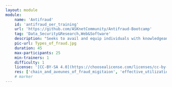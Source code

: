 ```yaml
---
layout: module
module:
    name: 'Antifraud'
    id: 'antifraud_oer_training'     
    url: 'https://github.com/ASKnetCommunity/Antifraud-Bootcamp'    
    tag: 'Data_Security&Research,Web&Software'    
    description: "Seeks to avail and equip individuals with knowledgeand insight of online and offline fraud"
    pic-url: Types_of_fraud.jpg
    duration: 45
    max-participants: 25
    min-trainers: 1
    difficulty: 1 
    license: '[CC-BY-SA 4.0](https://choosealicense.com/licenses/cc-by-sa-4.0/)'
    res: ['chain_and_aveunes_of_fraud_migitaion', 'effective_utilization_of_media_spaces', 'measures_against_fraud', 'types_of_fraud'  ]       
    # marker
---  
```

